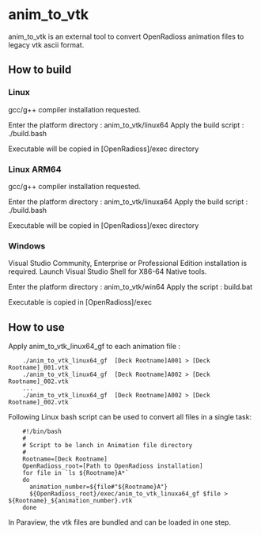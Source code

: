 # anim_to_vtk

anim_to_vtk is an external tool to convert OpenRadioss animation files to legacy vtk ascii format.

## How to build

### Linux

gcc/g++ compiler installation requested.

Enter the platform directory : anim_to_vtk/linux64
Apply the build script : ./build.bash

Executable will be copied in [OpenRadioss]/exec directory

### Linux ARM64

gcc/g++ compiler installation requested.

Enter the platform directory : anim_to_vtk/linuxa64
Apply the build script : ./build.bash

Executable will be copied in [OpenRadioss]/exec directory

### Windows

Visual Studio Community, Enterprise or Professional Edition installation is required.
Launch Visual Studio Shell for X86-64 Native tools.

Enter the platform directory : anim_to_vtk/win64
Apply the script : build.bat

Executable is copied in [OpenRadioss]/exec

## How to use

Apply anim_to_vtk_linux64_gf to each animation file :

        ./anim_to_vtk_linux64_gf  [Deck Rootname]A001 > [Deck Rootname]_001.vtk
        ./anim_to_vtk_linux64_gf  [Deck Rootname]A002 > [Deck Rootname]_002.vtk
        ...
        ./anim_to_vtk_linux64_gf  [Deck Rootname]A002 > [Deck Rootname]_002.vtk

Following Linux bash script can be used to convert all files in a single task:

        #!/bin/bash
        #
        # Script to be lanch in Animation file directory
        #
        Rootname=[Deck Rootname]
        OpenRadioss_root=[Path to OpenRadioss installation]
        for file in `ls ${Rootname}A*`
        do
          animation_number=${file#"${Rootname}A"}
          ${OpenRadioss_root}/exec/anim_to_vtk_linuxa64_gf $file > ${Rootname}_${animation_number}.vtk
        done

In Paraview, the vtk files are bundled and can be loaded in one step.
